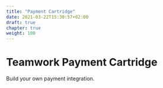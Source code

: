 ```yaml
---
title: "Payment Cartridge"
date: 2021-03-22T15:30:57+02:00
draft: true
chapter: true
weight: 100
---
```


# Teamwork Payment Cartridge

Build your own payment integration.

